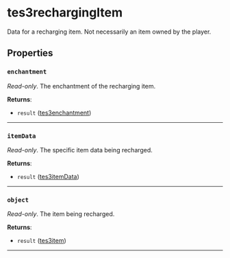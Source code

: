 <!---
	This file is autogenerated. Do not edit this file manually. Your changes will be ignored.
	More information: https://github.com/MWSE/MWSE/tree/master/docs
-->

# tes3rechargingItem

Data for a recharging item. Not necessarily an item owned by the player.

## Properties

### `enchantment`

*Read-only*. The enchantment of the recharging item.

**Returns**:

* `result` ([tes3enchantment](../../types/tes3enchantment))

***

### `itemData`

*Read-only*. The specific item data being recharged.

**Returns**:

* `result` ([tes3itemData](../../types/tes3itemData))

***

### `object`

*Read-only*. The item being recharged.

**Returns**:

* `result` ([tes3item](../../types/tes3item))

***


